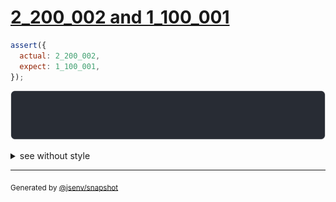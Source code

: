 # [2_200_002 and 1_100_001](../../number.test.js#L83)

```js
assert({
  actual: 2_200_002,
  expect: 1_100_001,
});
```

![img](throw.svg)

<details>
  <summary>see without style</summary>

```console
AssertionError: actual and expect are different

actual: 2_200_002
expect: 1_100_001
```

</details>


---

<sub>
  Generated by <a href="https://github.com/jsenv/core/tree/main/packages/independent/snapshot">@jsenv/snapshot</a>
</sub>
